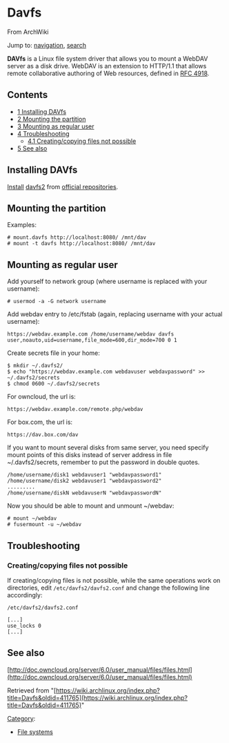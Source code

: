 # Davfs

From ArchWiki

Jump to: [navigation](#column-one), [search](#searchInput)

**DAVfs** is a Linux file system driver that allows you to mount a WebDAV server as a disk drive. WebDAV is an extension to HTTP/1.1 that allows remote collaborative authoring of Web resources, defined in [RFC 4918](//tools.ietf.org/html/rfc4918).

## Contents

*   [1 Installing DAVfs](#Installing_DAVfs)
*   [2 Mounting the partition](#Mounting_the_partition)
*   [3 Mounting as regular user](#Mounting_as_regular_user)
*   [4 Troubleshooting](#Troubleshooting)
    *   [4.1 Creating/copying files not possible](#Creating.2Fcopying_files_not_possible)
*   [5 See also](#See_also)

## Installing DAVfs

[Install](/index.php/Pacman "Pacman") [davfs2](https://www.archlinux.org/packages/?name=davfs2) from [official repositories](/index.php/Official_repositories "Official repositories").

## Mounting the partition

Examples:

```
# mount.davfs http://localhost:8080/ /mnt/dav
# mount -t davfs http://localhost:8080/ /mnt/dav

```

## Mounting as regular user

Add yourself to network group (where username is replaced with your username):

```
# usermod -a -G network username

```

Add webdav entry to /etc/fstab (again, replacing username with your actual username):

```
https://webdav.example.com /home/username/webdav davfs user,noauto,uid=username,file_mode=600,dir_mode=700 0 1

```

Create secrets file in your home:

```
$ mkdir ~/.davfs2/
$ echo "https://webdav.example.com webdavuser webdavpassword" >> ~/.davfs2/secrets 
$ chmod 0600 ~/.davfs2/secrets

```

For owncloud, the url is:

```
https://webdav.example.com/remote.php/webdav

```

For box.com, the url is:

```
https://dav.box.com/dav

```

If you want to mount several disks from same server, you need specify mount points of this disks instead of server address in file ~/.davfs2/secrets, remember to put the password in double quotes.

```
/home/username/disk1 webdavuser1 "webdavpassword1"
/home/username/disk2 webdavuser1 "webdavpassword2"
.........
/home/username/diskN webdavuserN "webdavpasswordN" 

```

Now you should be able to mount and unmount ~/webdav:

```
# mount ~/webdav
# fusermount -u ~/webdav

```

## Troubleshooting

### Creating/copying files not possible

If creating/copying files is not possible, while the same operations work on directories, edit `/etc/davfs2/davfs2.conf` and change the following line accordingly:

 `/etc/davfs2/davfs2.conf` 

```
[...]
use_locks 0
[...]

```

## See also

[http://doc.owncloud.org/server/6.0/user_manual/files/files.html](http://doc.owncloud.org/server/6.0/user_manual/files/files.html)

Retrieved from "[https://wiki.archlinux.org/index.php?title=Davfs&oldid=411765](https://wiki.archlinux.org/index.php?title=Davfs&oldid=411765)"

[Category](/index.php/Special:Categories "Special:Categories"):

*   [File systems](/index.php/Category:File_systems "Category:File systems")